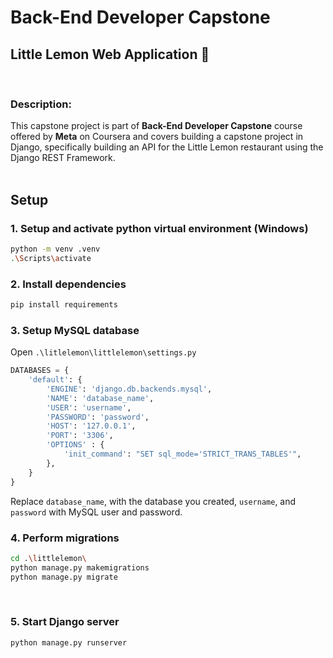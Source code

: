 # **Back-End Developer Capstone**
## **Little Lemon Web Application 🍋**
<br>

### **Description**:
This capstone project is part of **Back-End Developer Capstone** course offered by **Meta** on Coursera and covers building a capstone project in Django, specifically building an API for the Little Lemon restaurant using the Django REST Framework.
<br>
<br>

## **Setup**

### **1. Setup and activate python virtual environment (Windows)**
```bash
python -m venv .venv
.\Scripts\activate
```
### **2. Install dependencies**
```bash
pip install requirements
```
### **3. Setup MySQL database**
Open `.\litlelemon\littlelemon\settings.py`
```python
DATABASES = {
    'default': {
        'ENGINE': 'django.db.backends.mysql',
        'NAME': 'database_name',
        'USER': 'username',
        'PASSWORD': 'password',
        'HOST': '127.0.0.1',
        'PORT': '3306',
        'OPTIONS' : {
            'init_command': "SET sql_mode='STRICT_TRANS_TABLES'",
        },
    }
}
```
Replace `database_name`, with the database you created, `username`, and `password` with MySQL user and password.
<br>

### **4. Perform migrations**
```bash
cd .\littlelemon\
python manage.py makemigrations
python manage.py migrate
```
<br>

### **5. Start Django server**
```
python manage.py runserver
```

